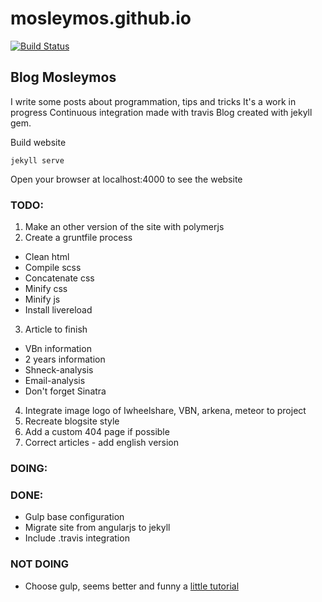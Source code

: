 # mosleymos.github.io
[![Build Status](https://travis-ci.org/mosleymos/mosleymos.github.io.svg?branch=master)](https://travis-ci.org/mosleymos/mosleymos.github.io)

## Blog Mosleymos

I write some posts about programmation, tips and tricks
It's a work in progress
Continuous integration made with travis
Blog created with jekyll gem.

Build website
```
jekyll serve

```

Open your browser at localhost:4000 to see the website

### TODO:

1. Make an other version of the site with polymerjs
2. Create a gruntfile process
  - Clean html
  - Compile scss
  - Concatenate css
  - Minify css
  - Minify js
  - Install livereload
3. Article to finish
  - VBn information
  - 2 years information
  - Shneck-analysis
  - Email-analysis
  - Don't forget Sinatra
4. Integrate image logo of Iwheelshare, VBN, arkena, meteor to project
5. Recreate blogsite style
6. Add a custom 404 page if possible
7. Correct articles - add english version

### DOING:

### DONE:
- Gulp base configuration
- Migrate site from angularjs to jekyll
- Include .travis integration

### NOT DOING
- Choose gulp, seems better and funny a [little tutorial](https://www.youtube.com/watch?v=dwSLFai8ovQ) 
